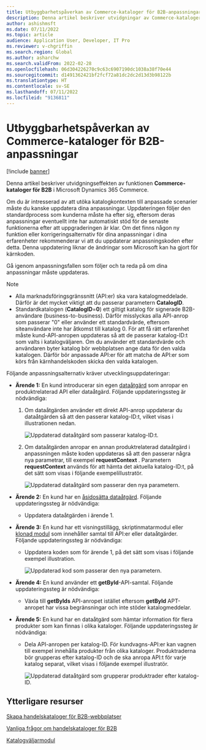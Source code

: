 ```yaml
---
title: Utbyggbarhetspåverkan av Commerce-kataloger för B2B-anpassningar
description: Denna artikel beskriver utvidgningar av Commerce-katalogerna för B2B-funktionen i Microsoft Dynamics 365 Commerce.
author: ashishmsft
ms.date: 07/11/2022
ms.topic: article
audience: Application User, Developer, IT Pro
ms.reviewer: v-chgriffin
ms.search.region: Global
ms.author: asharchw
ms.search.validFrom: 2022-02-28
ms.openlocfilehash: 06d304226270c9c63c6907190dc1038a38f70e44
ms.sourcegitcommit: d1491362421bf2fcf72a81dc2dc2d13d3b98122b
ms.translationtype: HT
ms.contentlocale: sv-SE
ms.lasthandoff: 07/11/2022
ms.locfileid: "9136811"
---
```

# <a name="extensibility-impact-of-commerce-catalogs-for-b2b-customizations"></a>Utbyggbarhetspåverkan av Commerce-kataloger för B2B-anpassningar

[!include [banner](includes/banner.md)]

Denna artikel beskriver utvidgningseffekten av funktionen **Commerce-kataloger för B2B** i Microsoft Dynamics 365 Commerce.

Om du är intresserad av att utöka katalogkontexten till anpassade scenarier måste du kanske uppdatera dina anpassningar. Uppdateringen följer den standardprocess som kunderna måste ha efter sig, eftersom deras anpassningar eventuellt inte har automatiskt stöd för de senaste funktionerna efter att uppgraderingen är klar. Om det finns någon ny funktion eller korrigeringsalternativ för dina anpassningar i dina erfarenheter rekommenderar vi att du uppdaterar anpassningskoden efter detta. Denna uppdatering liknar de ändringar som Microsoft kan ha gjort för kärnkoden.

Gå igenom anpassningsfallen som följer och ta reda på om dina anpassningar måste uppdateras.

> [!NOTE]
> - Alla marknadsföringsgränssnitt (API:er) ska vara katalogmeddelade. Därför är det mycket viktigt att du passerar parametern **CatalogID**.
> - Standardkatalogen (**CatalogID**=**0**) ett giltigt katalog för signerade B2B-användare (business-to-business). Därför misslyckas alla API-anrop som passerar "0" eller använder ett standardvärde, eftersom siteanvändare inte har åtkomst till katalog 0. För att få rätt erfarenhet måste kund-API-anropen uppdateras så att de passerar katalog-ID:t som valts i katalogväljaren. Om du använder ett standardvärde och användaren byter katalog bör webbplatsen ange data för den valda katalogen. Därför bör anpassade API:er för att matcha de API:er som körs från kärnhandelskoden skicka den valda katalogen.

Följande anpassningsalternativ kräver utvecklingsuppdateringar:

- **Ärende 1:** En kund introducerar sin egen [dataåtgärd](e-commerce-extensibility/data-actions.md) som anropar en produktrelaterad API eller dataåtgärd. Följande uppdateringssteg är nödvändiga:

    1. Om dataåtgärden använder ett direkt API-anrop uppdaterar du dataåtgärden så att den passerar katalog-ID:t, vilket visas i illustrationen nedan.

        ![Uppdaterad dataåtgärd som passerar katalog-ID:t.](./media/customization1_a.png)

    1. Om dataåtgärden anropar en annan produktrelaterad dataåtgärd i anpassningen måste koden uppdateras så att den passerar några nya parametrar, till exempel **requestContext** . Parametern **requestContext** används för att hämta det aktuella katalog-ID:t, på det sätt som visas i följande exempelillustratör.

        ![Uppdaterad dataåtgärd som passerar den nya parametern.](./media/customization1_b.png)

- **Ärende 2:** En kund har en [åsidosätta dataåtgärd](e-commerce-extensibility/data-action-overrides.md). Följande uppdateringssteg är nödvändiga:

    - Uppdatera dataåtgärden i ärende 1.

- **Ärende 3:** En kund har ett visningstillägg, skriptinmatarmodul eller [klonad modul](e-commerce-extensibility/modules-overview.md#clone-a-module-library-module) som innehåller samtal till API:er eller dataåtgärder. Följande uppdateringssteg är nödvändiga:

    - Uppdatera koden som för ärende 1, på det sätt som visas i följande exempel illustration.

       ![Uppdaterad kod som passerar den nya parametern.](./media/customization3.png)

- **Ärende 4:** En kund använder ett **getById**-API-samtal. Följande uppdateringssteg är nödvändiga:

    - Växla till **getByIds** API-anropet istället eftersom **getById** APT-anropet har vissa begränsningar och inte stöder katalogmeddelar.

- **Ärende 5:** En kund har en dataåtgärd som hämtar information för flera produkter som kan finnas i olika kataloger. Följande uppdateringssteg är nödvändiga:

    - Dela API-anropen per katalog-ID. För kundvagns-API:er kan vagnen till exempel innehålla produkter från olika kataloger. Produktraderna bör grupperas efter katalog-ID och de ska anropa API:t för varje katalog separat, vilket visas i följande exempel illustratör.

        ![Uppdaterad dataåtgärd som grupperar produktrader efter katalog-ID.](./media/customization5.png)

## <a name="additional-resources"></a>Ytterligare resurser

[Skapa handelskataloger för B2B-webbplatser](catalogs-b2b-sites.md)

[Vanliga frågor om handelskataloger för B2B](catalogs-b2b-sites-FAQ.md)

[Katalogväljarmodul](catalog-picker.md)
